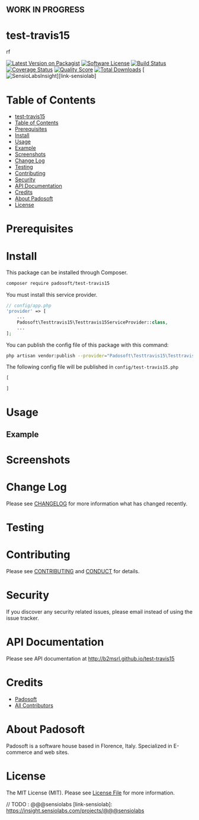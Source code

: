 ## WORK IN PROGRESS
# test-travis15
rf

[![Latest Version on Packagist][ico-version]][link-packagist]
[![Software License][ico-license]](LICENSE.md)
[![Build Status][ico-travis]][link-travis]
[![Coverage Status][ico-scrutinizer]][link-scrutinizer]
[![Quality Score][ico-code-quality]][link-code-quality]
[![Total Downloads][ico-downloads]][link-downloads]
[![SensioLabsInsight][ico-sensiolab]][link-sensiolab]

Table of Contents
=================

  * [test-travis15](#test-travis15)
  * [Table of Contents](#table-of-contents)
  * [Prerequisites](#prerequisites)
  * [Install](#install)
  * [Usage](#usage)
  * [Example](#example)
  * [Screenshots](#screenshots)
  * [Change Log](#change-log)
  * [Testing](#testing)
  * [Contributing](#contributing)
  * [Security](#security)
  * [API Documentation](#api-documentation)
  * [Credits](#credits)
  * [About Padosoft](#about-padosoft)
  * [License](#license)

# Prerequisites

# Install

This package can be installed through Composer.

``` bash
composer require padosoft/test-travis15
```
You must install this service provider.

``` php
// config/app.php
'provider' => [
    ...
    Padosoft\Testtravis15\Testtravis15ServiceProvider::class,
    ...
];
```

You can publish the config file of this package with this command:
``` bash
php artisan vendor:publish --provider="Padosoft\Testtravis15\Testtravis15ServiceProvider"
```
The following config file will be published in `config/test-travis15.php`
``` php
[

]
```

# Usage

## Example

# Screenshots

# Change Log
Please see [CHANGELOG](CHANGELOG.md) for more information what has changed recently.

# Testing

# Contributing

Please see [CONTRIBUTING](CONTRIBUTING.md) and [CONDUCT](CONDUCT.md) for details.

# Security

If you discover any security related issues, please email  instead of using the issue tracker.

# API Documentation

Please see API documentation at http://b2msrl.github.io/test-travis15

# Credits

- [Padosoft](https://github.com/padosoft)
- [All Contributors](../../contributors)

# About Padosoft
Padosoft is a software house based in Florence, Italy. Specialized in E-commerce and web sites.

# License

The MIT License (MIT). Please see [License File](LICENSE.md) for more information.


[ico-version]: https://img.shields.io/packagist/v/padosoft/test-travis15.svg?style=flat-square
[ico-license]: https://img.shields.io/badge/license-MIT-brightgreen.svg?style=flat-square
[ico-travis]: https://img.shields.io/travis/padosoft/test-travis15/master.svg?style=flat-square
[ico-scrutinizer]: https://img.shields.io/scrutinizer/coverage/g/padosoft/test-travis15.svg?style=flat-square
[ico-code-quality]: https://img.shields.io/scrutinizer/g/padosoft/test-travis15.svg?style=flat-square
[ico-downloads]: https://img.shields.io/packagist/dt/padosoft/test-travis15.svg?style=flat-square
[ico-sensiolab]: https://insight.sensiolabs.com/projects/@@@sensiolab/small.png

[link-packagist]: https://packagist.org/packages/padosoft/test-travis15
[link-travis]: https://travis-ci.org/padosoft/test-travis15
[link-scrutinizer]: https://scrutinizer-ci.com/g/padosoft/test-travis15/code-structure
[link-code-quality]: https://scrutinizer-ci.com/g/padosoft/test-travis15
[link-downloads]: https://packagist.org/packages/padosoft/test-travis15
// TODO : @@@sensiolabs
[link-sensiolab]: https://insight.sensiolabs.com/projects/@@@sensiolabs

